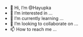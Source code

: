 - 👋 Hi, I’m @Hayupka
- 👀 I’m interested in ...
- 🌱 I’m currently learning ...
- 💞️ I’m looking to collaborate on ...
- 📫 How to reach me ...

<!---
Hayupka/Hayupka is a ✨ special ✨ repository because its `README.md` (this file) appears on your GitHub profile.
You can click the Preview link to take a look at your changes.
--->
